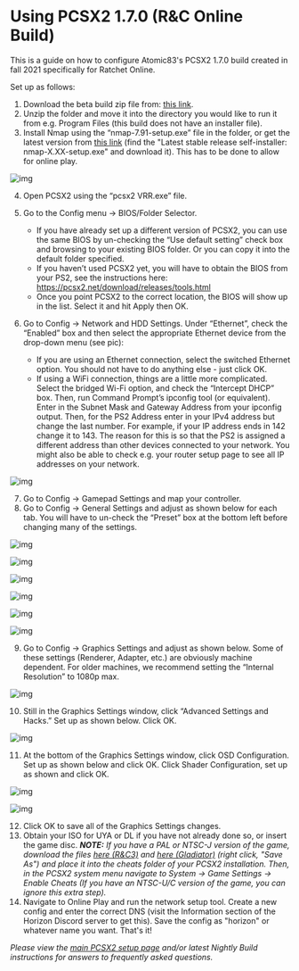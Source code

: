 # Using PCSX2 1.7.0 (R&C Online Build)

This is a guide on how to configure Atomic83's PCSX2 1.7.0 build created in fall 2021 specifically for Ratchet Online.

Set up as follows:

1. Download the beta build zip file from: [this link](https://drive.google.com/file/d/1YySqp8dklkwmEIqz1L81FjNsWhAP_cvB/view).
2. Unzip the folder and move it into the directory you would like to run it from e.g. Program Files (this build does not have an installer file).
3. Install Nmap using the “nmap-7.91-setup.exe” file in the folder, or get the latest version from [this link](https://nmap.org/download) (find the "Latest stable release self-installer: nmap-X.XX-setup.exe" and download it). This has to be done to allow for online play.

![img](/assets/pcsx2/windows_explorer.png)

4. Open PCSX2 using the “pcsx2 VRR.exe” file.
5. Go to the Config menu → BIOS/Folder Selector.
    - If you have already set up a different version of PCSX2, you can use the same BIOS by un-checking the “Use default setting” check box and browsing to your existing BIOS folder. Or you can copy it into the default folder specified.
    - If you haven’t used PCSX2 yet, you will have to obtain the BIOS from your PS2, see the instructions here: https://pcsx2.net/download/releases/tools.html  
    - Once you point PCSX2 to the correct location, the BIOS will show up in the list. Select it and hit Apply then OK.

6. Go to Config → Network and HDD Settings. Under “Ethernet”, check the “Enabled” box and then select the appropriate Ethernet device from the drop-down menu (see pic):
    - If you are using an Ethernet connection, select the switched Ethernet option. You should not have to do anything else - just click OK.
    - If using a WiFi connection, things are a little more complicated. Select the bridged Wi-Fi option, and check the “Intercept DHCP” box. Then, run Command Prompt’s ipconfig tool (or equivalent). Enter in the Subnet Mask and Gateway Address from your ipconfig output. Then, for the PS2 Address enter in your IPv4 address but change the last number. For example, if your IP address ends in 142 change it to 143. The reason for this is so that the PS2 is assigned a different address than other devices connected to your network. You might also be able to check e.g. your router setup page to see all IP addresses on your network.

![img](/assets/pcsx2/wired_vs_wireless.png)

7. Go to Config → Gamepad Settings and map your controller.
8. Go to Config → General Settings and adjust as shown below for each tab. You will have to un-check the “Preset” box at the bottom left before changing many of the settings.

![img](/assets/pcsx2/ee_settings.png)

![img](/assets/pcsx2/VUs_setting.png)

![img](/assets/pcsx2/gs_only_setting.png)

![img](/assets/pcsx2/gs_setting.png)

![img](/assets/pcsx2/emulation_settings_simple.png)

![img](/assets/pcsx2/game_fixes.png)

9. Go to Config → Graphics Settings and adjust as shown below. Some of these settings (Renderer, Adapter, etc.) are obviously machine dependent. For older machines, we recommend setting the “Internal Resolution” to 1080p max.

![img](/assets/pcsx2/graphics_settings.png)

10. Still in the Graphics Settings window, click “Advanced Settings and Hacks.” Set up as shown below. Click OK.

![img](/assets/pcsx2/adv_settings.png)

11. At the bottom of the Graphics Settings window, click OSD Configuration. Set up as shown below and click OK. Click Shader Configuration, set up as shown and click OK.

![img](/assets/pcsx2/osd_setting.jpg)

![img](/assets/pcsx2/shader_setting.png)

12. Click OK to save all of the Graphics Settings changes.
13. Obtain your ISO for UYA or DL if you have not already done so, or insert the game disc.
_**NOTE:** If you have a PAL or NTSC-J version of the game, download the files [here (R&C3)](/assets/cheats/17125698.pnach) and [here (Gladiator)](/assets/cheats/D697D204.pnach) (right click, "Save As") and place it into the cheats folder of your PCSX2 installation. Then, in the PCSX2 system menu navigate to System -> Game Settings -> Enable Cheats (If you have an NTSC-U/C version of the game, you can ignore this extra step)._
14. Navigate to Online Play and run the network setup tool. Create a new config and enter the correct DNS (visit the Information section of the Horizon Discord server to get this). Save the config as "horizon" or whatever name you want. That's it!


_Please view the [main PCSX2 setup page](/getting-online/pcsx2) and/or latest Nightly Build instructions for answers to frequently asked questions._
